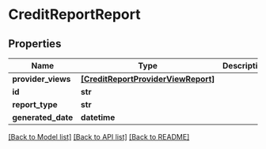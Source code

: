 # CreditReportReport


## Properties
Name | Type | Description | Notes
------------ | ------------- | ------------- | -------------
**provider_views** | [**[CreditReportProviderViewReport]**](CreditReportProviderViewReport.md) |  | [optional] 
**id** | **str** |  | [optional] 
**report_type** | **str** |  | [optional] 
**generated_date** | **datetime** |  | [optional] 

[[Back to Model list]](../README.md#documentation-for-models) [[Back to API list]](../README.md#documentation-for-api-endpoints) [[Back to README]](../README.md)


